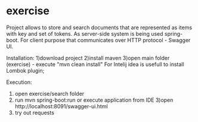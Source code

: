 # exercise
Project allows to store and search documents that are represented as items with key and set of tokens.
As server-side system is being used spring-boot.
For client purpose that communicates over HTTP protocol - Swagger UI.

Installation:
1)download project
2)install maven
3)open main folder (exercise) - execute "mvn clean install"
For Intelij idea is usefull to install Lombok plugin;

Execution:
1) open exercise/search folder
2) run mvn spring-boot:run
or execute application from IDE
3)open http://localhost:8091/swagger-ui.html
4) try out requests
